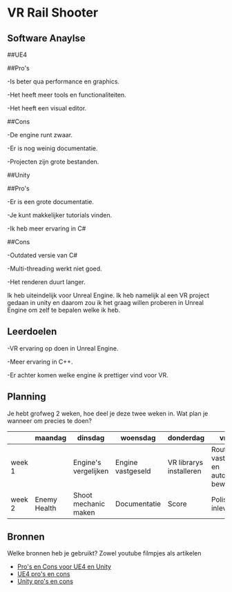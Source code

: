 # VR Rail Shooter


## Software Anaylse 
##UE4

##Pro's

-Is beter qua performance en graphics.

-Het heeft meer tools en functionaliteiten.

-Het heeft een visual editor.

##Cons

-De engine runt zwaar.

-Er is nog weinig documentatie.

-Projecten zijn grote bestanden.

##Unity

##Pro's

-Er is een grote documentatie.

-Je kunt makkelijker tutorials vinden.

-Ik heb meer ervaring in C#

##Cons

-Outdated versie van C#

-Multi-threading werkt niet goed.

-Het renderen duurt langer.

Ik heb uiteindelijk voor Unreal Engine. Ik heb namelijk al een VR project gedaan in unity en daarom zou ik het graag willen proberen in Unreal Engine om zelf te bepalen welke ik heb.

## Leerdoelen 
-VR ervaring op doen in Unreal Engine.

-Meer ervaring in C++.

-Er achter komen welke engine ik prettiger vind voor VR.
## Planning 
Je hebt grofweg 2 weken, hoe deel je deze twee weken in. Wat plan je wanneer om precies te doen?

| | maandag | dinsdag | woensdag | donderdag | vrijdag |
| --- | --- | --- | --- | --- | --- |
|week 1 ||Engine's vergelijken|Engine vastgeseld|VR librarys installeren|Route vaststellen en automatisch bewegen|
|week 2 |Enemy Health|Shoot mechanic maken|Documentatie|Score|Polishen en inleveren|

## Bronnen
Welke bronnen heb je gebruikt? Zowel youtube filmpjes als artikelen

- [Pro's en Cons voor UE4 en Unity](https://www.reddit.com/r/Vive/comments/6zce0h/whats_the_state_of_ue4_vs_unity_for_vr_development/)
- [UE4 pro's en cons](https://www.newgenapps.com/blog/unreal-engine-review-pros-cons-suitability)
- [Unity pro's en cons](https://medium.com/@N_iX/unity-vs-unreal-how-to-choose-the-best-game-engine-d3dbb4add73c)
